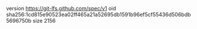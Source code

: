 version https://git-lfs.github.com/spec/v1
oid sha256:1cd815e90523ea02ff465a21a52695db1591b96ef5cf55436d506bdb5696750b
size 2156
